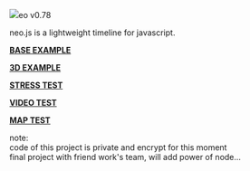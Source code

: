 <img src="http://lo-th.github.io/neo/images/neo.png"/>eo v0.78

neo.js is a lightweight timeline for javascript.

[**BASE EXAMPLE**](http://lo-th.github.io/neo/index.html)

[**3D EXAMPLE**](http://lo-th.github.io/neo/index-3d.html)

[**STRESS TEST**](http://lo-th.github.io/neo/index-stress.html)

[**VIDEO TEST**](http://lo-th.github.io/neo/index-video.html)

[**MAP TEST**](http://lo-th.github.io/neo/index-map.html)

note:<br>
code of this project is private and encrypt for this moment<br>
final project with friend work's team, will add power of node...